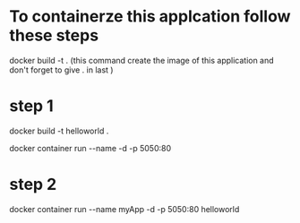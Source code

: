 # To containerze this applcation follow these steps

docker build -t <give any name> . (this command create the image of this application and don't forget to give . in last )
  
  # step 1
  docker build -t helloworld . 
  
  docker container run --name <give-name-any> -d -p 5050:80 <give-name-of-image or give-id>
  
 # step 2
  docker container run --name myApp -d -p 5050:80 helloworld
  
  
  
